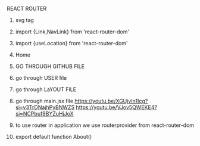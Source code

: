 REACT ROUTER


1. svg tag
2. import {Link,NavLink} from 'react-router-dom'
3. import {useLocation} from 'react-router-dom'
4. <Link to="/" className="hover:underline">
                                        Home
                                    </Link>
                                    <Link to="/about" className="hover:underline">
5. GO THROUGH GITHUB FILE
6. go through USER file
7. go through LaYOUT FILE
8.  go through main.jsx file
https://youtu.be/XGUjvIn1Icg?si=v3TrDNajhPyBNWZS
https://youtu.be/VJov5QWEKE4?si=NCPbuf9BYZuHjJoX
 
9.  to use router in application we use routerprovider from react-router-dom
10.  export default function About() 

                    